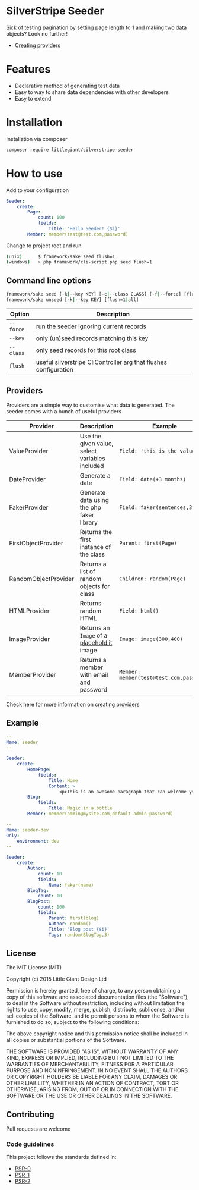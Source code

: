 SilverStripe Seeder
===================

Sick of testing pagination by setting page length to 1 and making two data objects? Look no further!

- [Creating providers](https://github.com/Little-Giant/silverstripe-seeder/blob/master/docs/providers.md)

# Features
-   Declarative method of generating test data
-   Easy to way to share data dependencies with other developers
-   Easy to extend

# Installation
Installation via composer

``` bash
composer require littlegiant/silverstripe-seeder
```

# How to use

Add to your configuration

``` yaml
Seeder:
    create:
        Page:
            count: 100
            fields:
                Title: 'Hello Seeder! {$i}'
        Member: member(test@test.com,password)
```

Change to project root and run

``` bash
(unix)      $ framework/sake seed flush=1
(windows)   > php framework/cli-script.php seed flush=1
```

## Command line options

``` bash
framework/sake seed [-k|--key KEY] [-c|--class CLASS] [-f|--force] [flush=1|all]
framework/sake unseed [-k|--key KEY] [flush=1|all]
```

| Option | Description |
| -- | -- |
| `--force` | run the seeder ignoring current records |
| `--key` | only (un)seed records matching this key |
| `--class` | only seed records for this root class |
| `flush` | useful silverstripe CliController arg that flushes configuration |


## Providers

Providers are a simple way to customise what data is generated. The seeder comes with a bunch of useful providers

| Provider | Description | Example |
| -- | -- | -- |
| ValueProvider | Use the given value, select variables included | `Field: 'this is the value'` |
| DateProvider | Generate a date | `Field: date(+3 months)` |
| FakerProvider | Generate data using the php faker library | `Field: faker(sentences,3)` |
| FirstObjectProvider | Returns the first instance of the class | `Parent: first(Page)` |
| RandomObjectProvider | Returns a list of random objects for class | `Children: random(Page)` |
| HTMLProvider | Returns random HTML | `Field: html()` |
| ImageProvider | Returns an `Image` of a [placehold.it](http://placehold.it) image | `Image: image(300,400)` |
| MemberProvider | Returns a member with email and password | `Member: member(test@test.com,password)` |

Check here for more information on [creating providers](http://github.com/Little-Giant/silverstripe-seeder/docs/providers.md)

## Example

``` yaml
--
Name: seeder
--

Seeder:
    create:
        HomePage:
            fields:
                Title: Home
                Content: >
                    <p>This is an awesome paragraph that can welcome your visitors</p>
        Blog:
            fields:
                Title: Magic in a bottle
        Member: member(admin@mysite.com,default admin password)

--
Name: seeder-dev
Only:
    environment: dev
--

Seeder:
    create:
        Author:
            count: 10
            fields:
                Name: faker(name)
        BlogTag:
            count: 10
        BlogPost:
            count: 100
            fields:
                Parent: first(blog)
                Author: random()
                Title: 'Blog post {$i}'
                Tags: random(BlogTag,3)
```

## License

The MIT License (MIT)

Copyright (c) 2015 Little Giant Design Ltd

Permission is hereby granted, free of charge, to any person obtaining a copy of this software and associated documentation files (the "Software"), to deal in the Software without restriction, including without limitation the rights to use, copy, modify, merge, publish, distribute, sublicense, and/or sell copies of the Software, and to permit persons to whom the Software is furnished to do so, subject to the following conditions:

The above copyright notice and this permission notice shall be included in all copies or substantial portions of the Software.

THE SOFTWARE IS PROVIDED "AS IS", WITHOUT WARRANTY OF ANY KIND, EXPRESS OR IMPLIED, INCLUDING BUT NOT LIMITED TO THE WARRANTIES OF MERCHANTABILITY, FITNESS FOR A PARTICULAR PURPOSE AND NONINFRINGEMENT. IN NO EVENT SHALL THE AUTHORS OR COPYRIGHT HOLDERS BE LIABLE FOR ANY CLAIM, DAMAGES OR OTHER LIABILITY, WHETHER IN AN ACTION OF CONTRACT, TORT OR OTHERWISE, ARISING FROM, OUT OF OR IN CONNECTION WITH THE SOFTWARE OR THE USE OR OTHER DEALINGS IN THE SOFTWARE.

## Contributing

Pull requests are welcome

### Code guidelines

This project follows the standards defined in:

* [PSR-0](https://github.com/php-fig/fig-standards/blob/master/accepted/PSR-0.md)
* [PSR-1](https://github.com/php-fig/fig-standards/blob/master/accepted/PSR-1-basic-coding-standard.md)
* [PSR-2](https://github.com/php-fig/fig-standards/blob/master/accepted/PSR-2-coding-style-guide.md)
